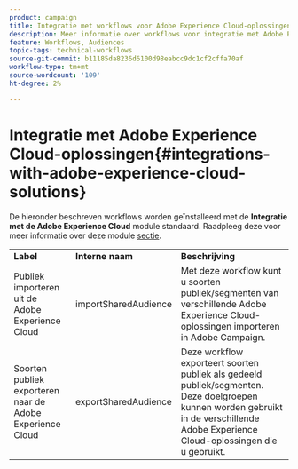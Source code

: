 ```yaml
---
product: campaign
title: Integratie met workflows voor Adobe Experience Cloud-oplossingen
description: Meer informatie over workflows voor integratie met Adobe Experience Cloud-oplossingen
feature: Workflows, Audiences
topic-tags: technical-workflows
source-git-commit: b11185da8236d6100d98eabcc9dc1cf2cffa70af
workflow-type: tm+mt
source-wordcount: '109'
ht-degree: 2%

---
```



# Integratie met Adobe Experience Cloud-oplossingen{#integrations-with-adobe-experience-cloud-solutions}



De hieronder beschreven workflows worden geïnstalleerd met de **Integratie met de Adobe Experience Cloud** module standaard. Raadpleeg deze voor meer informatie over deze module [sectie](../../integrations/using/configuring-ims.md#installing-the-package).

<table> 
 <tbody> 
  <tr> 
   <td> <strong>Label</strong><br /> </td> 
   <td> <strong>Interne naam</strong><br /> </td> 
   <td> <strong>Beschrijving</strong><br /> </td> 
  </tr> 
  <tr> 
   <td> <span class="uicontrol">Publiek importeren uit de Adobe Experience Cloud</span> <br /> </td> 
   <td> <span class="uicontrol">importSharedAudience</span> <br /> </td> 
   <td> Met deze workflow kunt u soorten publiek/segmenten van verschillende Adobe Experience Cloud-oplossingen importeren in Adobe Campaign.<br /> </td> 
  </tr> 
  <tr> 
   <td> <span class="uicontrol">Soorten publiek exporteren naar de Adobe Experience Cloud</span> <br /> </td> 
   <td> <span class="uicontrol">exportSharedAudience</span> <br /> </td> 
   <td> Deze workflow exporteert soorten publiek als gedeeld publiek/segmenten. Deze doelgroepen kunnen worden gebruikt in de verschillende Adobe Experience Cloud-oplossingen die u gebruikt.<br /> </td> 
  </tr> 
 </tbody> 
</table>

